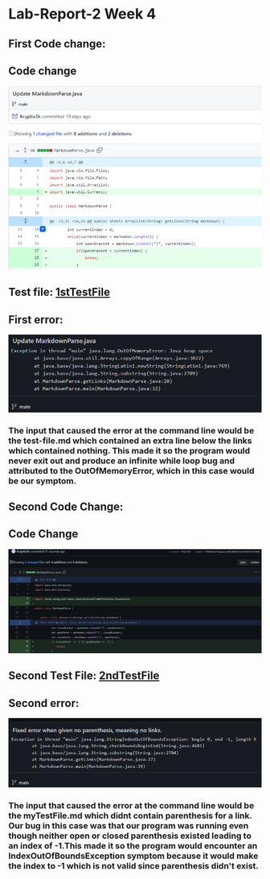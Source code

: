 # Lab-Report-2 Week 4 

## **First Code change:**

## Code change
![image](1stCodeChange.PNG)

## Test file: [1stTestFile](https://github.com/Kryptix3k/markdown-parser/blob/main/test-file.md)

## First error:
![image](FirstError.PNG) 

### The input that caused the error at the command line would be the test-file.md which contained an extra line below the links which contained nothing. This made it so the program would never exit out and produce an infinite while loop bug and attributed to the  OutOfMemoryError, which in this case would be our symptom.

## **Second Code Change:** 

## Code Change
![image](2ndCodeChange.PNG)

## Second Test File: [2ndTestFile](https://github.com/Kryptix3k/markdown-parser/blob/main/myTestFile.md)

## Second error:
![image](2ndError.PNG)

### The input that caused the error at the command line would be the myTestFile.md which didnt contain parenthesis for a link. Our bug in this case was that our program was running even though neither open or closed parenthesis existed leading to an index of -1.This made it so the program would encounter an IndexOutOfBoundsException symptom because it would make the index to -1 which is not valid since parenthesis didn't exist.